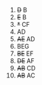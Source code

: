 1. ~~D~~ B
2. ~~E~~ B
3. ~~*~~ CF
4. AD
5. ~~AE~~ AD
6. BEG
7. ~~BE~~ EF
8. ~~DE~~ AF
9. ~~AB~~ CD
10. ~~AB~~ AC
